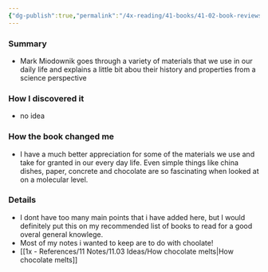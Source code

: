 ```yaml
---
{"dg-publish":true,"permalink":"/4x-reading/41-books/41-02-book-reviews/stuff-matters-exploring-the-marvelous-materials-that-shape-our-man-made-world-mark-miodownik/","title":"Stuff Matters: Exploring the Marvelous Materials That Shape Our Man-Made World","noteIcon":""}
---
```



### Summary
- Mark Miodownik goes through a variety of materials that we use in our daily life and explains a little bit abou their history and properties from a science perspective

### How I discovered it
- no idea

### How the book changed me
- I have a much better appreciation for some of the materials we use and take for granted in our every day life. Even simple things like china dishes, paper, concrete and chocolate are so fascinating when looked at on a molecular level.

### Details
- I dont have too many main points that i have added here, but I would definitely put this on my recommended list of books to read for a good overal general knowlege.
- Most of my notes i wanted to keep are to do with choolate!
- [[1x - References/11 Notes/11.03 Ideas/How chocolate melts\|How chocolate melts]]
